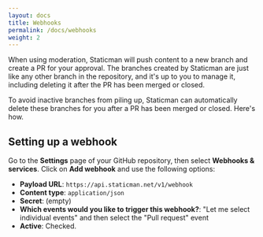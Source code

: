 ```yaml
---
layout: docs
title: Webhooks
permalink: /docs/webhooks
weight: 2
---
```

When using moderation, Staticman will push content to a new branch and create a PR for your approval. The branches created by Staticman are just like any other branch in the repository, and it's up to you to manage it, including deleting it after the PR has been merged or closed.

To avoid inactive branches from piling up, Staticman can automatically delete these branches for you after a PR has been merged or closed. Here's how.

## Setting up a webhook

Go to the **Settings** page of your GitHub repository, then select **Webhooks &amp; services**. Click on **Add webhook** and use the following options:

- **Payload URL**: `https://api.staticman.net/v1/webhook`
- **Content type**: `application/json`
- **Secret**: (empty)
- **Which events would you like to trigger this webhook?**: "Let me select individual events" and then select the "Pull request" event
- **Active**: Checked.